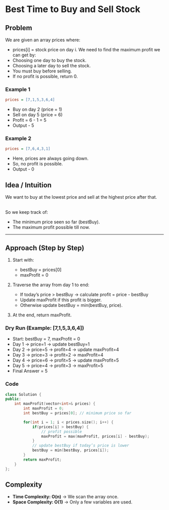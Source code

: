 # Best Time to Buy and Sell Stock

## Problem
We are given an array prices where:
- prices[i] = stock price on day i.
We need to find the maximum profit we can get by:
- Choosing one day to buy the stock.
- Choosing a later day to sell the stock.
- You must buy before selling.
- If no profit is possible, return 0.

### Example 1
```ini
prices = [7,1,5,3,6,4]
```
- Buy on day 2 (price = 1)
- Sell on day 5 (price = 6)
- Profit = 6 - 1 = 5
- Output - 5

### Example 2

```ini
prices = [7,6,4,3,1]
```
- Here, prices are always going down.
- So, no profit is possible.
- Output - 0

## Idea / Intuition
We want to buy at the lowest price and sell at the highest price after that.<br/>
</br>

So we keep track of:
- The minimum price seen so far (bestBuy).
- The maximum profit possible till now.

--- 

## Approach (Step by Step)
1. Start with:
    - bestBuy = prices[0]
    - maxProfit = 0

2. Traverse the array from day 1 to end:
    - If today’s price > bestBuy → calculate profit = price - bestBuy
    - Update maxProfit if this profit is bigger.
    - Otherwise update bestBuy = min(bestBuy, price).

3. At the end, return maxProfit.

### Dry Run (Example: [7,1,5,3,6,4])

- Start: bestBuy = 7, maxProfit = 0
- Day 1 → price=1 → update bestBuy=1
- Day 2 → price=5 → profit=4 → update maxProfit=4
- Day 3 → price=3 → profit=2 → maxProfit=4
- Day 4 → price=6 → profit=5 → update maxProfit=5
- Day 5 → price=4 → profit=3 → maxProfit=5
- Final Answer = 5

### Code

```c++
class Solution {
public:
    int maxProfit(vector<int>& prices) {
        int maxProfit = 0;
        int bestBuy = prices[0]; // minimum price so far

        for(int i = 1; i < prices.size(); i++) {
            if(prices[i] > bestBuy) {
                // profit possible
                maxProfit = max(maxProfit, prices[i] - bestBuy);
            }
            // update bestBuy if today’s price is lower
            bestBuy = min(bestBuy, prices[i]);
        }
        return maxProfit;
    }
};
```


## Complexity
- **Time Complexity: O(n)** → We scan the array once.
- **Space Complexity: O(1)** → Only a few variables are used.
